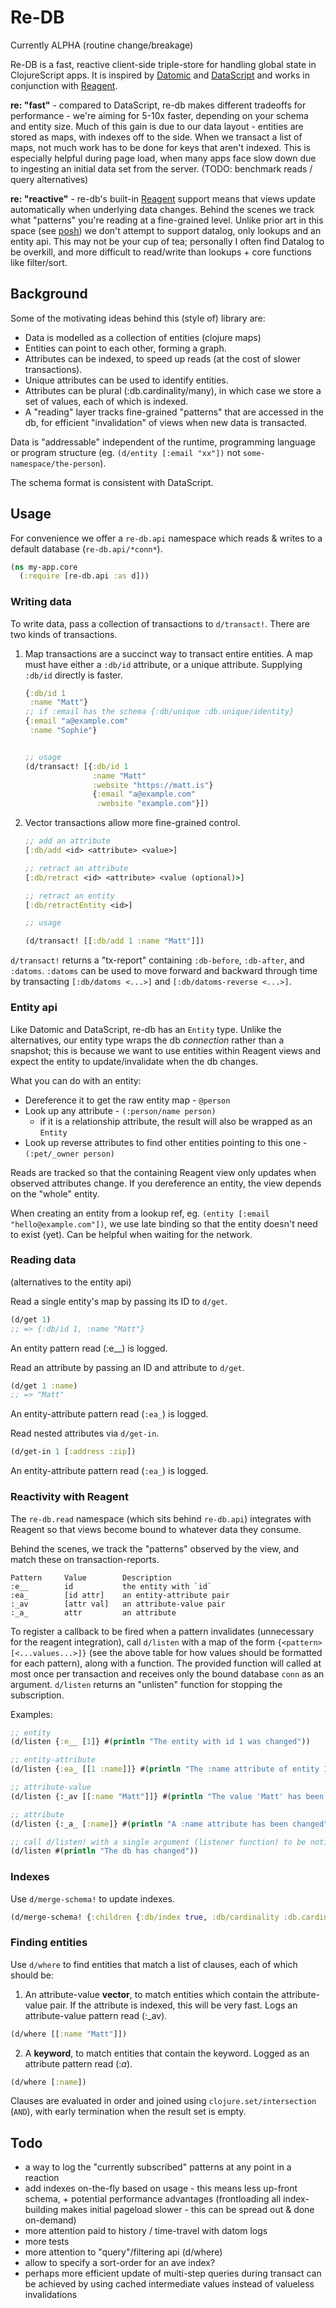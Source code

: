 # Re-DB

Currently ALPHA (routine change/breakage)

Re-DB is a fast, reactive client-side triple-store for handling global state in ClojureScript apps. It is inspired by [Datomic](https://www.datomic.com) and [DataScript](https://github.com/tonsky/datascript) and works in conjunction with [Reagent](https://reagent-project.github.io).

**re: "fast"** - compared to DataScript, re-db makes different tradeoffs for performance - we're aiming for 5-10x faster, depending on your schema and entity size. Much of this gain is due to our data layout - entities are stored as maps, with indexes off to the side. When we transact a list of maps, not much work has to be done for keys that aren't indexed. This is especially helpful during page load, when many apps face slow down due to ingesting an initial data set from the server. (TODO: benchmark reads / query alternatives)

**re: "reactive"** - re-db's built-in [Reagent](https://reagent-project.github.io) support means that views update automatically when underlying data changes. Behind the scenes we track what "patterns" you're reading at a fine-grained level. Unlike prior art in this space (see [posh](https://github.com/mpdairy/posh)) we don't attempt to support datalog, only lookups and an entity api. This may not be your cup of tea; personally I often find Datalog to be overkill, and more difficult to read/write than lookups + core functions like filter/sort.

## Background

Some of the motivating ideas behind this (style of) library are:

- Data is modelled as a collection of entities (clojure maps)
- Entities can point to each other, forming a graph.
- Attributes can be indexed, to speed up reads (at the cost of slower transactions).
- Unique attributes can be used to identify entities.
- Attributes can be plural (:db.cardinality/many), in which case we store a set of values, each of which is indexed.
- A "reading" layer tracks fine-grained "patterns" that are accessed in the db, for efficient "invalidation" of views when new data is transacted.

Data is "addressable" independent of the runtime, programming language or program structure (eg. `(d/entity [:email "xx"])` not `some-namespace/the-person`).

The schema format is consistent with DataScript.

## Usage

For convenience we offer a `re-db.api` namespace which reads & writes to a default database (`re-db.api/*conn*`).

```clj
(ns my-app.core
  (:require [re-db.api :as d]))
```

### Writing data

To write data, pass a collection of transactions to `d/transact!`. There are two kinds of transactions.

1. Map transactions are a succinct way to transact entire entities. A map must have either a `:db/id` attribute, or a unique attribute. Supplying `:db/id` directly is faster.

    ```clj
    {:db/id 1
     :name "Matt"}
    ;; if :email has the schema {:db/unique :db.unique/identity}
    {:email "a@example.com"
     :name "Sophie"}


    ;; usage
    (d/transact! [{:db/id 1
                   :name "Matt"
                   :website "https://matt.is"}
                   {:email "a@example.com"
                    :website "example.com"}])
    ```

2. Vector transactions allow more fine-grained control.

    ```clj
    ;; add an attribute
    [:db/add <id> <attribute> <value>]

    ;; retract an attribute
    [:db/retract <id> <attribute> <value (optional)>]

    ;; retract an entity
    [:db/retractEntity <id>]

    ;; usage

    (d/transact! [[:db/add 1 :name "Matt"]])
    ```

`d/transact!` returns a "tx-report" containing `:db-before`, `:db-after`, and `:datoms`. `:datoms` can be used to move forward and backward through time by transacting `[:db/datoms <...>]` and `[:db/datoms-reverse <...>]`.

### Entity api

Like Datomic and DataScript, re-db has an `Entity` type. Unlike the alternatives, our entity type wraps the db _connection_ rather than a snapshot; this is because we want to use entities within Reagent views and expect the entity to update/invalidate when the db changes.

What you can do with an entity:

- Dereference it to get the raw entity map - `@person`
- Look up any attribute - `(:person/name person)`
  - if it is a relationship attribute, the result will also be wrapped as an `Entity`
- Look up reverse attributes to find other entities pointing to this one - `(:pet/_owner person)`

Reads are tracked so that the containing Reagent view only updates when observed attributes change. If you dereference an entity, the view depends on the "whole" entity.

When creating an entity from a lookup ref, eg. `(entity [:email "hello@example.com"])`, we use late binding so that the entity doesn't need to exist (yet). Can be helpful when waiting for the network.

### Reading data

(alternatives to the entity api)

Read a single entity's map by passing its ID to `d/get`.

```clj
(d/get 1)
;; => {:db/id 1, :name "Matt"}
```

An entity pattern read (:e__) is logged.

Read an attribute by passing an ID and attribute to `d/get`.

```clj
(d/get 1 :name)
;; => "Matt"
```

An entity-attribute pattern read (`:ea_`) is logged.

Read nested attributes via `d/get-in`.

```clj
(d/get-in 1 [:address :zip])
```

An entity-attribute pattern read (`:ea_`) is logged.

### Reactivity with Reagent

The `re-db.read` namespace (which sits behind `re-db.api`) integrates with Reagent so that views become bound to whatever data they consume.

Behind the scenes, we track the "patterns" observed by the view, and match these on transaction-reports.

    Pattern     Value        Description
    :e__        id           the entity with `id`
    :ea_        [id attr]    an entity-attribute pair
    :_av        [attr val]   an attribute-value pair
    :_a_        attr         an attribute

To register a callback to be fired when a pattern invalidates (unnecessary for the reagent integration), call `d/listen` with a map of the form `{<pattern> [<...values...>]}` (see the above table for how values should be formatted for each pattern), along with a function. The provided function will called at most once per transaction and receives only the bound database `conn` as an argument. `d/listen` returns an "unlisten" function for stopping the subscription.

Examples:

```clj
;; entity
(d/listen {:e__ [1]} #(println "The entity with id 1 was changed"))

;; entity-attribute
(d/listen {:ea_ [[1 :name]]} #(println "The :name attribute of entity 1 was changed"))

;; attribute-value
(d/listen {:_av [[:name "Matt"]]} #(println "The value 'Matt' has been removed or added to the :name attribute of an entity"))

;; attribute
(d/listen {:_a_ [:name]} #(println "A :name attribute has been changed"))

;; call d/listen! with a single argument (listener function) to be notified on all changes
(d/listen #(println "The db has changed"))
```

### Indexes

Use `d/merge-schema!` to update indexes.

```clj
(d/merge-schema! {:children {:db/index true, :db/cardinality :db.cardinality/many}})
```

### Finding entities

Use `d/where` to find entities that match a list of clauses, each of which should be:

1. An attribute-value **vector**, to match entities which contain the attribute-value pair. If the attribute is indexed, this will be very fast. Logs an attribute-value pattern read (:_av).

```clj
(d/where [[:name "Matt"]])
```

2. A **keyword**, to match entities that contain the keyword. Logged as an attribute pattern read (:_a_).

```clj
(d/where [:name])
```

Clauses are evaluated in order and joined using `clojure.set/intersection` (`AND`),
with early termination when the result set is empty.

## Todo

- a way to log the "currently subscribed" patterns at any point in a reaction
- add indexes on-the-fly based on usage - this means less up-front schema, + potential performance advantages (frontloading all index-building makes initial pageload slower - this can be spread out & done on-demand)
- more attention paid to history / time-travel with datom logs
- more tests
- more attention to "query"/filtering api (d/where)
- allow to specify a sort-order for an ave index?
- perhaps more efficient update of multi-step queries during transact can be achieved by using cached intermediate values instead of valueless invalidations
